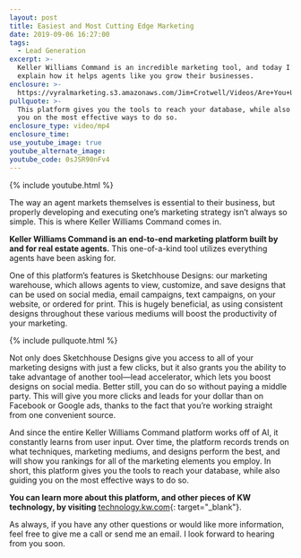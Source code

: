 ```yaml
---
layout: post
title: Easiest and Most Cutting Edge Marketing
date: 2019-09-06 16:27:00
tags:
  - Lead Generation
excerpt: >-
  Keller Williams Command is an incredible marketing tool, and today I’d like to
  explain how it helps agents like you grow their businesses.
enclosure: >-
  https://vyralmarketing.s3.amazonaws.com/Jim+Crotwell/Videos/Are+You+Using+The+Marketing+Feature_.mp4
pullquote: >-
  This platform gives you the tools to reach your database, while also guiding
  you on the most effective ways to do so.
enclosure_type: video/mp4
enclosure_time:
use_youtube_image: true
youtube_alternate_image:
youtube_code: 0sJSR90nFv4
---
```


{% include youtube.html %}

The way an agent markets themselves is essential to their business, but properly developing and executing one’s marketing strategy isn’t always so simple. This is where Keller Williams Command comes in.

**Keller Williams Command is an end-to-end marketing platform built by and for real estate agents.** This one-of-a-kind tool utilizes everything agents have been asking for.

One of this platform’s features is Sketchhouse Designs: our marketing warehouse, which allows agents to view, customize, and save designs that can be used on social media, email campaigns, text campaigns, on your website, or ordered for print. This is hugely beneficial, as using consistent designs throughout these various mediums will boost the productivity of your marketing.&nbsp;

{% include pullquote.html %}

Not only does Sketchhouse Designs give you access to all of your marketing designs with just a few clicks, but it also grants you the ability to take advantage of another tool—lead accelerator, which lets you boost designs on social media. Better still, you can do so without paying a middle party. This will give you more clicks and leads for your dollar than on Facebook or Google ads, thanks to the fact that you’re working straight from one convenient source.&nbsp;

And since the entire Keller Williams Command platform works off of AI, it constantly learns from user input. Over time, the platform records trends on what techniques, marketing mediums, and designs perform the best, and will show you rankings for all of the marketing elements you employ. In short, this platform gives you the tools to reach your database, while also guiding you on the most effective ways to do so.&nbsp;

**You can learn more about this platform, and other pieces of KW technology, by visiting** [technology.kw.com](https://technology.kw.com/){: target="_blank"}.&nbsp;

As always, if you have any other questions or would like more information, feel free to give me a call or send me an email. I look forward to hearing from you soon.<br>&nbsp;

&nbsp;